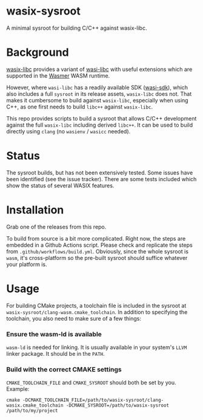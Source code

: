 # wasix-sysroot
A minimal sysroot for building C/C++ against wasix-libc.

# Background

[wasix-libc](https://github.com/wasix-org/wasix-libc) provides a variant of [wasi-libc](https://github.com/WebAssembly/wasi-libc) with useful extensions which are supported in the [Wasmer](https://github.com/wasmerio/wasmer) WASM runtime.

However, where `wasi-libc` has a readily available SDK ([wasi-sdk](https://github.com/WebAssembly/wasi-sdk)), which also includes a full `sysroot` in its release assets, `wasix-libc` does not. That makes it cumbersome to build against `wasix-libc`, especially when using C++, as one first needs to build `libc++` against `wasix-libc`.

This repo provides scripts to build a sysroot that allows C/C++ development against the full `wasix-libc` including derived `libc++`. It can be used to build directly using `clang` (no `wasienv` / `wasicc` needed).

# Status

The sysroot builds, but has not been extensively tested. Some issues have been identified (see the issue tracker). There are some tests included which show the status of several WASIX features.

# Installation

Grab one of the releases from this repo.

To build from source is a bit more complicated. Right now, the steps are embedded in a Github Actions script. Please check and replicate the steps from `.github/workflows/build.yml`. Obviously, since the whole sysroot is `wasm`, it's cross-platform so the pre-built sysroot should suffice whatever your platform is.

# Usage

For building CMake projects, a toolchain file is included in the sysroot at `wasix-sysroot/clang-wasm.cmake_toolchain`.
In addition to specifying the toolchain, you also need to make sure of a few things:

### Ensure the wasm-ld is available

`wasm-ld` is needed for linking. It is usually available in your system's `LLVM` linker package. It should be in the `PATH`.

### Build with the correct CMAKE settings

`CMAKE_TOOLCHAIN_FILE` and `CMAKE_SYSROOT` should both be set by you. Example:

```
cmake -DCMAKE_TOOLCHAIN_FILE=/path/to/wasix-sysroot/clang-wasix.cmake_toolchain -DCMAKE_SYSROOT=/path/to/wasix-sysroot /path/to/my/project
```
